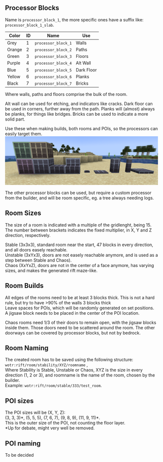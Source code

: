 ## Processor Blocks
Name is `processor_block_1`, the more specific ones have a suffix like: `processor_block_1_slab`.

| Color  | ID   | Name                | Use        |
|--------|------|---------------------|------------|
| Grey   | 1    | `processor_block_1` | Walls      |
| Orange | 2    | `processor_block_2` | Paths      |
| Green  | 3    | `processor_block_3` | Floors     |
| Purple | 4    | `processor_block_4` | Alt Wall   |
| Blue   | 5    | `processor_block_5` | Dark Floor |
| Yellow | 6    | `processor_block_6` | Planks     |
| Black  | 7    | `processor_block_7` | Bricks     |

Where walls, paths and floors comprise the bulk of the room. 

Alt wall can be used for etching, and indicators like cracks.
Dark floor can be used in corners, further away from the path.
Planks will (almost) always be planks, for things like bridges.
Bricks can be used to indicate a more solid part.

Use these when making builds, both rooms and POIs, so the processors can easily target them.
![processor_blocks](processor_blocks.png)

The other processor blocks can be used, but require a custom processor from the builder, and will be room specific, eg. a tree always needing logs. 


## Room Sizes
The size of a room is indicated with a multiple of the gridlenght, being 15. The number between brackets indicates the fixed multiplier, in X, Y and Z direction, respectively.  

Stable (3x3x3), standard room near the start, 47 blocks in every direction, and all doors easely reachable.  
Unstable (3xYx3), doors are not easely reachable anymore, and is used as a step between Stable and Chaos).  
Chaos (XxYxZ), doors are not in the center of a face anymore, has varying sizes, and makes the generated rift maze-like.  


## Room Builds
All edges of the rooms need to be at least 3 blocks thick. This is not a hard rule, but try to have >90% of the walls 3 blocks thick  
Leave spaces for POIs, which will be randomly generated on set positions. A jigsaw block needs to be placed in the center of the POI location.

Chaos rooms need 1/3 of their doors to remain open, with the jigsaw blocks inside them. Those doors need to be scattered around the room. The other doorways can be covered by processor blocks, but not by bedrock.


## Room Naming
The created room has to be saved using the following structure:  
`wotr:rift/room/stability/XYZ/roomname` ,  
Where Stability is Stable, Unstable or Chaos, XYZ is the size in every direction (1, 2 or 3), and roomname is the name of the room, chosen by the builder.  
Example: `wotr:rift/room/stable/333/test_room`.


## POI sizes
The POI sizes will be (X, Y, Z):  
(3, 3, 3)\*, (5, 5, 5), (7, 6, 7), (9, 8, 9), (11, 9, 11)\*.  
This is the outer size of the POI, not counting the floor layer.  
*Up for debate, might very well be removed.


## POI naming
To be decided
